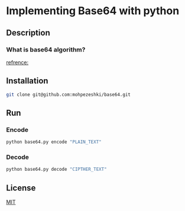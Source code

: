 # Implementing Base64 with python

## Description

### What is base64 algorithm?
[refrence: ](https://en.wikipedia.org/wiki/Base64)

## Installation

```bash
git clone git@github.com:mohpezeshki/base64.git
```

## Run

### Encode
```bash
python base64.py encode "PLAIN_TEXT"
```

### Decode

```bash
python base64.py decode "CIPTHER_TEXT"
```

## License

[MIT](https://choosealicense.com/licenses/mit/)

